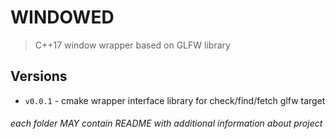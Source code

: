 # WINDOWED

> C++17 window wrapper based on GLFW library

## Versions

- `v0.0.1` - cmake wrapper interface library for check/find/fetch glfw target

###### each folder MAY contain README with additional information about project